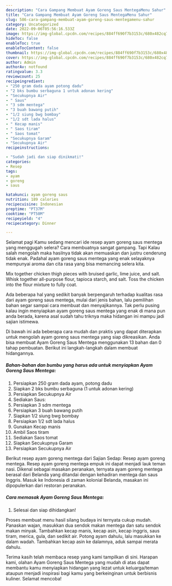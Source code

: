 ```yaml
---
description: "Cara Gampang Membuat Ayam Goreng Saus MentegaMenu Sahur"
title: "Cara Gampang Membuat Ayam Goreng Saus MentegaMenu Sahur"
slug: 586-cara-gampang-membuat-ayam-goreng-saus-mentegamenu-sahur
category: Uncategorized
date: 2022-09-06T05:56:16.533Z
image: https://img-global.cpcdn.com/recipes/884ff690f7b3153c/680x482cq70/ayam-goreng-saus-mentega-foto-resep-utama.jpg
hideToc: false
enableToc: true
enableTocContent: false
thumbnail: https://img-global.cpcdn.com/recipes/884ff690f7b3153c/680x482cq70/ayam-goreng-saus-mentega-foto-resep-utama.jpg
cover: https://img-global.cpcdn.com/recipes/884ff690f7b3153c/680x482cq70/ayam-goreng-saus-mentega-foto-resep-utama.jpg
author: Admin
authorAv: notfound
ratingvalue: 3.3
reviewcount: 25
recipeingredient:
- "250 gram dada ayam potong dadu"
- "2 bks bumbu serbaguna 1 untuk adonan kering"
- "Secukupnya Air"
- " Saus"
- "3 sdm mentega"
- "3 buah bawang putih"
- "1/2 siung bwg bombay"
- "1/2 sdt lada halus"
- " Kecap manis"
- " Saos tiram"
- " Saos tomat"
- "Secukupnya Garam"
- "Secukupnya Air"
recipeinstructions:

- "Sudah jadi dan siap dinikmati!"
categories:
- Resep
tags:
- ayam
- goreng
- saus

katakunci: ayam goreng saus 
nutrition: 189 calories
recipecuisine: Indonesian
preptime: "PT37M"
cooktime: "PT50M"
recipeyield: "4"
recipecategory: Dinner

---
```



Selamat pagi Kamu sedang mencari ide resep ayam goreng saus mentega yang menggugah selera? Cara membuatnya sangat gampang. Tapi Kalau salah mengolah maka hasilnya tidak akan memuaskan dan justru cenderung tidak enak. Padahal ayam goreng saus mentega yang enak selayaknya mempunyai aroma dan cita rasa yang bisa memancing selera kita.


Mix together chicken thigh pieces with bruised garlic, lime juice, and salt. Whisk together all-purpose flour, tapioca starch, and salt. Toss the chicken into the flour mixture to fully coat.

Ada beberapa hal yang sedikit banyak berpengaruh terhadap kualitas rasa dari ayam goreng saus mentega, mulai dari jenis bahan, lalu pemilihan bahan segar sampai cara membuat dan menyajikannya. Tak perlu pusing kalau ingin menyiapkan ayam goreng saus mentega yang enak di mana pun anda berada, karena asal sudah tahu triknya maka hidangan ini mampu jadi sajian istimewa.


Di bawah ini ada beberapa cara mudah dan praktis yang dapat diterapkan untuk mengolah ayam goreng saus mentega yang siap dikreasikan. Anda bisa membuat Ayam Goreng Saus Mentega menggunakan 13 bahan dan 0 tahap pembuatan. Berikut ini langkah-langkah dalam membuat hidangannya.

<!--inarticleads1-->

##### Bahan-bahan dan bumbu yang harus ada untuk menyiapkan Ayam Goreng Saus Mentega:

1. Persiapkan 250 gram dada ayam, potong dadu
1. Siapkan 2 bks bumbu serbaguna (1 untuk adonan kering)
1. Persiapkan Secukupnya Air
1. Sediakan  Saus:
1. Persiapkan 3 sdm mentega
1. Persiapkan 3 buah bawang putih
1. Siapkan 1/2 siung bwg bombay
1. Persiapkan 1/2 sdt lada halus
1. Gunakan  Kecap manis
1. Ambil  Saos tiram
1. Sediakan  Saos tomat
1. Siapkan Secukupnya Garam
1. Persiapkan Secukupnya Air


Berikut resep ayam goreng mentega dari Sajian Sedap: Resep ayam goreng mentega. Resep ayam goreng mentega empuk ini dapat menjadi lauk teman nasi. Dikenal sebagai masakan peranakan, ternyata ayam goreng mentega berasal dari Belanda yang ditandai dengan kehadiran mentega dan saus Inggris. Masuk ke Indonesia di zaman kolonial Belanda, masakan ini dipopulerkan dari restoran peranakan. 

<!--inarticleads2-->

##### Cara memasak Ayam Goreng Saus Mentega:


1. Selesai dan siap dihidangkan!

Proses membuat menu hasil silang budaya ini ternyata cukup mudah. Panaskan wajan, masukkan dua sendok makan mentega dan satu sendok makan minyak. Tambahkan kecap manis, kecap asin, kecap inggris, saus tiram, merica, gula, dan sedikit air. Potong ayam dahulu, lalu masukkan ke dalam wadah. Tambahkan kecap asin ke dalamnya, aduk sampai merata dahulu. 

Terima kasih telah membaca resep yang kami tampilkan di sini. Harapan kami, olahan Ayam Goreng Saus Mentega yang mudah di atas dapat membantu kamu menyiapkan hidangan yang lezat untuk keluarga/teman ataupun menjadi inspirasi bagi kamu yang berkeinginan untuk berbisnis kuliner. Selamat mencoba!
